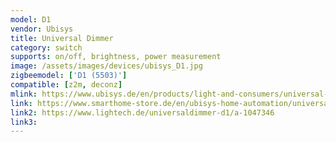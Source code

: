 ```yaml
---
model: D1
vendor: Ubisys
title: Universal Dimmer 
category: switch
supports: on/off, brightness, power measurement
image: /assets/images/devices/ubisys_D1.jpg
zigbeemodel: ['D1 (5503)']
compatible: [z2m, deconz]
mlink: https://www.ubisys.de/en/products/light-and-consumers/universal-dimmer-d1/
link: https://www.smarthome-store.de/en/ubisys-home-automation/universaldimmer-d1.html
link2: https://www.lightech.de/universaldimmer-d1/a-1047346
link3: 
---
```

